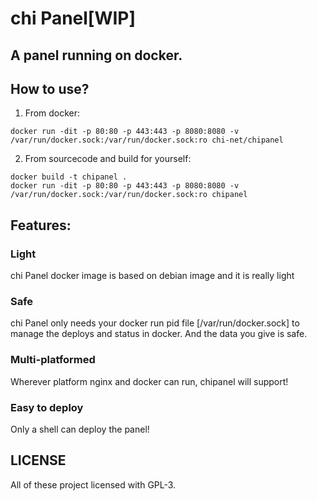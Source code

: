 # chi Panel[WIP]
## A panel running on docker.

## How to use?

1. From docker:
```shell
docker run -dit -p 80:80 -p 443:443 -p 8080:8080 -v /var/run/docker.sock:/var/run/docker.sock:ro chi-net/chipanel
```
2. From sourcecode and build for yourself:
```shell
docker build -t chipanel .
docker run -dit -p 80:80 -p 443:443 -p 8080:8080 -v /var/run/docker.sock:/var/run/docker.sock:ro chipanel
```

## Features:
### Light
chi Panel docker image is based on debian image and it is really light 

### Safe
chi Panel only needs your docker run pid file [/var/run/docker.sock] to manage the deploys and status in docker. And the data you give is safe.

### Multi-platformed
Wherever platform nginx and docker can run, chipanel will support! 

### Easy to deploy
Only a shell can deploy the panel!

## LICENSE

All of these project licensed with GPL-3.